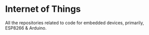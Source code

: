 # Internet of Things

All the repositories related to code for embedded devices, primarily, ESP8266 & Arduino.
